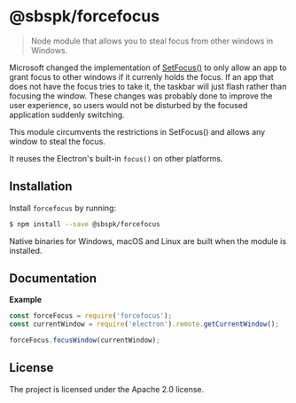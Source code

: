 @sbspk/forcefocus
=========

> Node module that allows you to steal focus from other windows in Windows.

Microsoft changed the implementation of [SetFocus()](https://msdn.microsoft.com/en-us/library/windows/desktop/ms646312(v=vs.85).aspx) to only allow an app to grant focus to other windows if it currenly holds the focus. If an app that does not have the focus tries to take it, the taskbar will just flash rather than focusing the window. These changes was probably done to improve the user experience, so users would not be disturbed by the focused application suddenly switching.

This module circumvents the restrictions in SetFocus() and allows any window to steal the focus.

It reuses the Electron's built-in `focus()` on other platforms.

Installation
------------

Install `forcefocus` by running:

```sh
$ npm install --save @sbspk/forcefocus
```

Native binaries for Windows, macOS and Linux are built when the module is installed.

Documentation
-------------

**Example**  
```js
const forceFocus = require('forcefocus');
const currentWindow = require('electron').remote.getCurrentWindow();

forceFocus.focusWindow(currentWindow);
```

License
-------

The project is licensed under the Apache 2.0 license.
